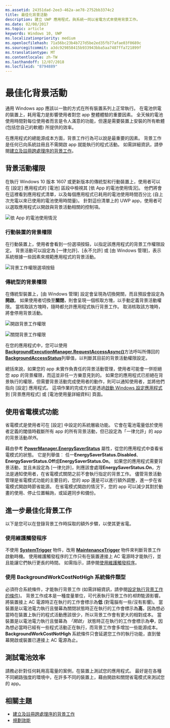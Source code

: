 ```yaml
---
ms.assetid: 24351dad-2ee3-462a-ae78-2752bb3374c2
title: 最佳化背景活動
description: 建立 UWP 應用程式，與系統一同以省電方式來使用背景工作。
ms.date: 02/08/2017
ms.topic: article
keywords: Windows 10, UWP
ms.localizationpriority: medium
ms.openlocfilehash: 71a56bc23b4b727d5be2ed35fb77afae03f0689c
ms.sourcegitcommit: a3dc929858415b933943bba5aa7487ffa721899f
ms.translationtype: MT
ms.contentlocale: zh-TW
ms.lasthandoff: 12/07/2018
ms.locfileid: "8794889"
---
```

# <a name="optimize-background-activity"></a>最佳化背景活動

通用 Windows app 應該以一致的方式在所有裝置系列上正常執行。 在電池供電的裝置上，耗用電力是影響使用者對您 app 整體體驗的重要因素。 全天候的電池使用時間對每位使用者而言是令人滿意的功能，但還是需要裝置上安裝的所有軟體 (包括您自己的軟體) 所提供的效率。 

在應用程式的總能源成本方面，背景工作行為可以說是最重要的因素。 背景工作是任何已向系統註冊且不需開啟 app 就能執行的程式活動。 如需詳細資訊，請參閱[建立及註冊跨處理序的背景工作](https://msdn.microsoft.com/windows/uwp/launch-resume/create-and-register-a-background-task)。

## <a name="background-activity-permissions"></a>背景活動權限

在執行 Windows 10 版本 1607 或更新版本的傳統型和行動裝置上，使用者可以在 [設定] 應用程式的 [電池] 區段中檢視其 [依 App 的電池使用情況]。 他們將會在這裡看到應用程式清單，以及每個應用程式已耗用的電池使用時間百分比 (自上次充電以來已使用的電池使用時間量)。 針對這份清單上的 UWP app，使用者可以選取應用程式以開啟與背景活動相關的控制項。

![依 App 的電池使用情況](images/battery-usage-by-app.png)

### <a name="background-permissions-on-mobile"></a>行動裝置的背景權限

在行動裝置上，使用者會看到一份選項按鈕，以指定該應用程式的背景工作權限設定。 背景活動可以設定為 [一律允許]、[永不允許] 或 [由 Windows 管理]，表示系統根據一些因素來規範應用程式的背景活動。 

![背景工作權限選項按鈕](images/background-task-permissions.png)

### <a name="background-permissions-on-desktop"></a>傳統型的背景權限

在傳統型裝置上，[由 Windows 管理] 設定會呈現為切換開關，而且預設會設定為**開啟**。 如果使用者切換至**關閉**，則會呈現一個核取方塊，以手動定義背景活動權限。 當核取該方塊時，隨時都允許應用程式執行背景工作。 取消核取該方塊時，將會停用背景活動。

![開啟背景工作權限](images/background-task-permissions-on.png)

![關閉背景工作權限](images/background-task-permissions-off.png)

在您的應用程式中，您可以使用[**BackgroundExecutionManager.RequestAccessAsync()**](https://msdn.microsoft.com/library/windows/apps/windows.applicationmodel.background.backgroundexecutionmanager.requestaccessasync.aspx)方法呼叫所傳回的[**BackgroundAccessStatus**](https://docs.microsoft.com/en-us/uwp/api/windows.applicationmodel.background.backgroundaccessstatus)列舉值，以判斷其目前的背景活動權限設定。

總括來說，如果您的 app 未實作負責任的背景活動管理，使用者可能會一併拒絕您 app 的背景權限，而這並非任一方樂意見到的。 如果您的應用程式已拒絕在背景執行的權限，但需要背景活動完成使用者的動作，則可以通知使用者，並將他們指向 [設定] 應用程式。 這項作業的完成方式是透過[啟動 Windows 設定應用程式](https://docs.microsoft.com/en-us/windows/uwp/launch-resume/launch-settings-app)到 [背景應用程式] 或 [電池使用量詳細資料] 頁面。

## <a name="work-with-the-battery-saver-feature"></a>使用省電模式功能
省電模式是使用者可在 \[設定\] 中設定的系統層級功能。 它會在電池電量低於使用者定義的閾值時截斷所有 app 的所有背景活動，但已設定為「一律允許」的 app 的背景活動*除外*。

藉由參考 [**PowerManager.EnergySaverStatus**](https://docs.microsoft.com/en-us/uwp/api/windows.system.power.energysaverstatus) 屬性，從您的應用程式中查看省電模式的狀態。 它是列舉值︰ 任一**EnergySaverStatus.Disabled**、**EnergySaverStatus.Off**或**EnergySaverStatus.On**。 如果您的應用程式需要背景活動，並且未設定為 [一律允許]，則應該會處理**EnergySaverStatus.On**，方法是通知使用者，在省電模式關閉之前不會執行指定的背景工作。 儘管背景活動管理是省電模式功能的主要目的，您的 app 還是可以進行額外調整，進一步在省電模式開啟時節省能源。  在省電模式開啟的情況下，您的 app 可以減少其對於動畫的使用、停止位置輪詢，或延遲同步和備份。 

## <a name="further-optimize-background-tasks"></a>進一步最佳化背景工作
以下是您可以在登錄背景工作時採取的額外步驟，以使其更省電。

### <a name="use-a-maintenance-trigger"></a>使用維護觸發程序 
不使用 [**SystemTrigger**](https://msdn.microsoft.com/library/windows/apps/windows.applicationmodel.background.systemtrigger.aspx) 物件，改用 [**MaintenanceTrigger**](https://msdn.microsoft.com/library/windows/apps/windows.applicationmodel.background.maintenancetrigger.aspx) 物件來判斷背景工作啟動時機。 使用維護觸發程序的工作只有在裝置連接上 AC 電源時才能執行，並且能讓它們執行更長的時間。 如需指示，請參閱[使用維護觸發程序](https://msdn.microsoft.com/windows/uwp/launch-resume/use-a-maintenance-trigger)。

### <a name="use-the-backgroundworkcostnothigh-system-condition-type"></a>使用 **BackgroundWorkCostNotHigh** 系統條件類型
必須符合系統條件，才能執行背景工作 (如需詳細資訊，請參閱[設定執行背景工作的條件](https://msdn.microsoft.com/windows/uwp/launch-resume/set-conditions-for-running-a-background-task))。 背景工作成本是一種度量單位，可代表執行背景工作的*相對*能源影響。 將裝置接上 AC 電源時正在執行的工作會標示為**低** (對電腦有一些/沒有影響)。 當裝置是以電池電力執行且螢幕為關閉狀態時正在執行的工作會標示為**高**，因為想必當時在裝置上執行的程式活動應該很少，所以背景工作會有更大的相對成本。 當裝置是以電池電力執行且螢幕為 *「開啟」* 狀態時正在執行的工作會標示為**中**，因為想必當時已經有一些程式活動正在執行，而背景工作會多增加一些能源成本。 **BackgroundWorkCostNotHigh** 系統條件只會延遲您工作的執行功能，直到螢幕開啟或裝置已連接上 AC 電源為止。

## <a name="test-battery-efficiency"></a>測試電池效率

請務必針對任何耗用高電量的案例，在裝置上測試您的應用程式。 最好是在各種不同網路強度的環境中，在許多不同的裝置上，藉由開啟和關閉省電模式來測試您的 app。

## <a name="related-topics"></a>相關主題

* [建立及註冊跨處理序的背景工作](https://msdn.microsoft.com/windows/uwp/launch-resume/create-and-register-a-background-task)  
* [規劃效能](https://msdn.microsoft.com/windows/uwp/debug-test-perf/planning-and-measuring-performance)  

